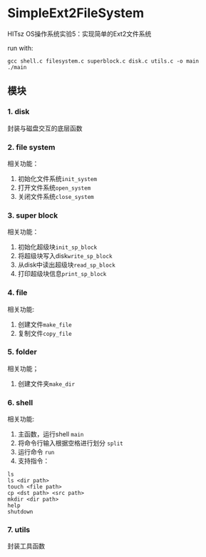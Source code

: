 # SimpleExt2FileSystem
HITsz OS操作系统实验5：实现简单的Ext2文件系统

run with:
```shell
gcc shell.c filesystem.c superblock.c disk.c utils.c -o main
./main
```

## 模块
### 1. disk
封装与磁盘交互的底层函数

### 2. file system
相关功能：
1. 初始化文件系统`init_system`
2. 打开文件系统`open_system`
3. 关闭文件系统`close_system`

### 3. super block
相关功能：
1. 初始化超级块`init_sp_block`
2. 将超级块写入disk`write_sp_block`
3. 从disk中读出超级块`read_sp_block`
4. 打印超级块信息`print_sp_block`

### 4. file
相关功能:
1. 创建文件`make_file`
2. 复制文件`copy_file`
### 5. folder
相关功能；
1. 创建文件夹`make_dir`

### 6. shell
相关功能:
1. 主函数，运行shell `main`
2. 将命令行输入根据空格进行划分 `split`
3. 运行命令 `run`
4. 支持指令：
```
ls
ls <dir path>
touch <file path>
cp <dst path> <src path>
mkdir <dir path>
help
shutdown
```

### 7. utils
封装工具函数